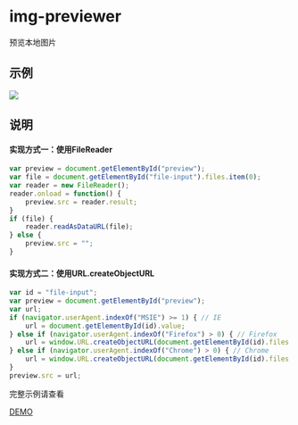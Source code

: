 # img-previewer
预览本地图片

## 示例
![](../example.png)

## 说明
#### 实现方式一：使用FileReader
```javascript
var preview = document.getElementById("preview");
var file = document.getElementById("file-input").files.item(0);
var reader = new FileReader();
reader.onload = function() {
    preview.src = reader.result;
}
if (file) {
    reader.readAsDataURL(file);
} else {
    preview.src = "";
}
```
#### 实现方式二：使用URL.createObjectURL
```javascript
var id = "file-input";
var preview = document.getElementById("preview");
var url;
if (navigator.userAgent.indexOf("MSIE") >= 1) { // IE
    url = document.getElementById(id).value;
} else if (navigator.userAgent.indexOf("Firefox") > 0) { // Firefox
    url = window.URL.createObjectURL(document.getElementById(id).files.item(0));
} else if (navigator.userAgent.indexOf("Chrome") > 0) { // Chrome
    url = window.URL.createObjectURL(document.getElementById(id).files.item(0));
}
preview.src = url;
```
完整示例请查看

[DEMO](https://vincentpat.github.io/img-previewer/)
